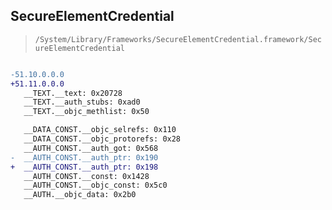 ## SecureElementCredential

> `/System/Library/Frameworks/SecureElementCredential.framework/SecureElementCredential`

```diff

-51.10.0.0.0
+51.11.0.0.0
   __TEXT.__text: 0x20728
   __TEXT.__auth_stubs: 0xad0
   __TEXT.__objc_methlist: 0x50

   __DATA_CONST.__objc_selrefs: 0x110
   __DATA_CONST.__objc_protorefs: 0x28
   __AUTH_CONST.__auth_got: 0x568
-  __AUTH_CONST.__auth_ptr: 0x190
+  __AUTH_CONST.__auth_ptr: 0x198
   __AUTH_CONST.__const: 0x1428
   __AUTH_CONST.__objc_const: 0x5c0
   __AUTH.__objc_data: 0x2b0

```
